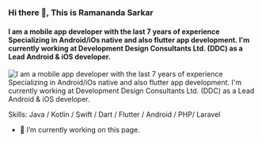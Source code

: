 ### Hi there 👋, This is Ramananda Sarkar
#### I am a mobile app developer with the last 7 years of experience Specializing in Android/iOs native and also flutter app development. I'm currently working at Development Design Consultants Ltd. (DDC) as a Lead Android & iOS developer.
![I am a mobile app developer with the last 7 years of experience Specializing in Android/iOs native and also flutter app development. I'm currently working at Development Design Consultants Ltd. (DDC) as a Lead Android & iOS developer.](https://i0.wp.com/nlindia.com/wp-content/uploads/2021/06/mobile-app-banner.jpg?resize=802%2C201&ssl=1)


Skills: Java / Kotlin / Swift / Dart / Flutter / Android / PHP/ Laravel

- 🔭 I’m currently working on this page. 




